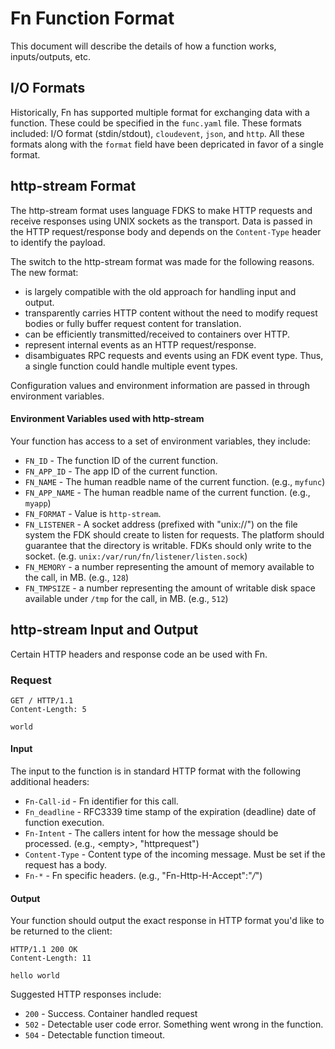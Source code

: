 # Fn Function Format

This document will describe the details of how a function works, inputs/outputs, etc.

## I/O Formats

Historically, Fn has supported multiple format for exchanging data with a function. These could be specified in the `func.yaml` file. These formats included: I/O format (stdin/stdout), `cloudevent`, `json`, and `http`. All these formats along with the `format` field have been depricated in favor of a single format.

## http-stream Format
The http-stream format uses language FDKS to make HTTP requests and receive responses using UNIX sockets as the transport. Data is passed in the HTTP request/response body and depends on the `Content-Type` header to identify the payload.

The switch to the http-stream format was made for the following reasons. The new format:

* is largely compatible with the old approach for handling input and output.
* transparently carries HTTP content without the need to modify request bodies or fully buffer request content for translation.
* can be efficiently transmitted/received to containers over HTTP.
* represent internal events as an HTTP request/response.
* disambiguates RPC requests and events using an FDK event type. Thus, a single function could handle multiple event types.

Configuration values and environment information are passed in through environment variables.


#### Environment Variables used with http-stream

Your function has access to a set of environment variables, they include:

* `FN_ID` - The function ID of the current function.
* `FN_APP_ID` - The app ID of the current function.
* `FN_NAME` - The human readble name of the current function. (e.g., `myfunc`)
* `FN_APP_NAME` - The human readble name of the current function. (e.g., `myapp`)
* `FN_FORMAT` - Value is `http-stream`.
* `FN_LISTENER` - A socket address (prefixed with "unix://") on the file system the FDK should create to listen for requests. The platform should guarantee that the directory is writable. FDKs should only write to the socket. (e.g. `unix:/var/run/fn/listener/listen.sock`)
* `FN_MEMORY` - a number representing the amount of memory available to the call, in MB. (e.g., `128`)
* `FN_TMPSIZE` - a number representing the amount of writable disk space available under `/tmp` for the call, in MB. (e.g., `512`)


## http-stream Input and Output

Certain HTTP headers and response code an be used with Fn.

### Request

```text
GET / HTTP/1.1
Content-Length: 5

world
```

#### Input

The input to the function is in standard HTTP format with the
following additional headers:

* `Fn-Call-id` - Fn identifier for this call.
* `Fn_deadline` - RFC3339 time stamp of the expiration (deadline) date of function execution.
* `Fn-Intent` - The callers intent for how the message should be processed. (e.g., &lt;empty&gt;, "httprequest")
* `Content-Type` - Content type of the incoming message. Must be set if the request has a body.
* `Fn-*` - Fn specific headers. (e.g., "Fn-Http-H-Accept":"*/*")

#### Output

Your function should output the exact response in HTTP format you'd like to be returned to the client:

```text
HTTP/1.1 200 OK
Content-Length: 11

hello world
```

Suggested HTTP responses include:

* `200` - Success. Container handled request
* `502` - Detectable user code error. Something went wrong in the function.
* `504` - Detectable function timeout.
  